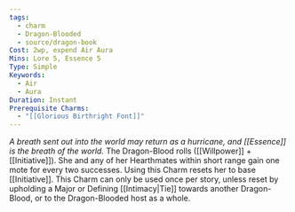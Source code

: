 ```yaml
---
tags:
  - charm
  - Dragon-Blooded
  - source/dragon-book
Cost: 2wp, expend Air Aura
Mins: Lore 5, Essence 5
Type: Simple
Keywords:
  - Air
  - Aura
Duration: Instant
Prerequisite Charms:
  - "[[Glorious Birthright Font]]"
---
```

*A breath sent out into the world may return as a hurricane, and [[Essence]] is the breath of the world.*
The Dragon-Blood rolls ([[Willpower]] + [[Initiative]]). She and any of her Hearthmates within short range gain one mote for every two successes. Using this Charm resets her to base [[Initiative]]. This Charm can only be used once per story, unless reset by upholding a Major or Defining [[Intimacy|Tie]] towards another Dragon-Blood, or to the Dragon-Blooded host as a whole.